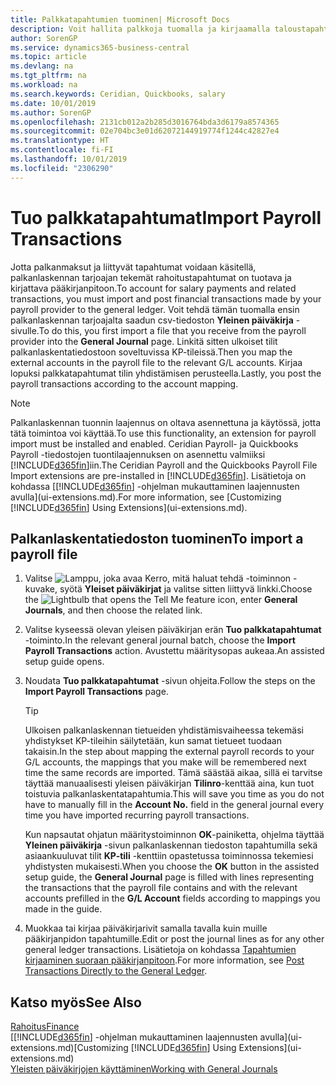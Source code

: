 ```yaml
---
title: Palkkatapahtumien tuominen| Microsoft Docs
description: Voit hallita palkkoja tuomalla ja kirjaamalla taloustapahtumia palkka-aineiston toimittajalta pääkirjanpitoon palkanlaskennan laajennusta, kuten Ceridian tai Quickbooks.
author: SorenGP
ms.service: dynamics365-business-central
ms.topic: article
ms.devlang: na
ms.tgt_pltfrm: na
ms.workload: na
ms.search.keywords: Ceridian, Quickbooks, salary
ms.date: 10/01/2019
ms.author: SorenGP
ms.openlocfilehash: 2131cb012a2b285d3016764bda3d6179a8574365
ms.sourcegitcommit: 02e704bc3e01d62072144919774f1244c42827e4
ms.translationtype: HT
ms.contentlocale: fi-FI
ms.lasthandoff: 10/01/2019
ms.locfileid: "2306290"
---
```

# <a name="import-payroll-transactions"></a><span data-ttu-id="7d12e-103">Tuo palkkatapahtumat</span><span class="sxs-lookup"><span data-stu-id="7d12e-103">Import Payroll Transactions</span></span>
<span data-ttu-id="7d12e-104">Jotta palkanmaksut ja liittyvät tapahtumat voidaan käsitellä, palkanlaskennan tarjoajan tekemät rahoitustapahtumat on tuotava ja kirjattava pääkirjanpitoon.</span><span class="sxs-lookup"><span data-stu-id="7d12e-104">To account for salary payments and related transactions, you must import and post financial transactions made by your payroll provider to the general ledger.</span></span> <span data-ttu-id="7d12e-105">Voit tehdä tämän tuomalla ensin palkanlaskennan tarjoajalta saadun csv-tiedoston **Yleinen päiväkirja** -sivulle.</span><span class="sxs-lookup"><span data-stu-id="7d12e-105">To do this, you first import a file that you receive from the payroll provider into the **General Journal** page.</span></span> <span data-ttu-id="7d12e-106">Linkitä sitten ulkoiset tilit palkanlaskentatiedostoon soveltuvissa KP-tileissä.</span><span class="sxs-lookup"><span data-stu-id="7d12e-106">Then you map the external accounts in the payroll file to the relevant G/L accounts.</span></span> <span data-ttu-id="7d12e-107">Kirjaa lopuksi palkkatapahtumat tilin yhdistämisen perusteella.</span><span class="sxs-lookup"><span data-stu-id="7d12e-107">Lastly, you post the payroll transactions according to the account mapping.</span></span>

> [!NOTE]  
>   <span data-ttu-id="7d12e-108">Palkanlaskennan tuonnin laajennus on oltava asennettuna ja käytössä, jotta tätä toimintoa voi käyttää.</span><span class="sxs-lookup"><span data-stu-id="7d12e-108">To use this functionality, an extension for payroll import must be installed and enabled.</span></span> <span data-ttu-id="7d12e-109">Ceridian Payroll- ja Quickbooks Payroll -tiedostojen tuontilaajennuksen on asennettu valmiiksi [!INCLUDE[d365fin](includes/d365fin_md.md)]iin.</span><span class="sxs-lookup"><span data-stu-id="7d12e-109">The Ceridian Payroll and the Quickbooks Payroll File Import extensions are pre-installed in [!INCLUDE[d365fin](includes/d365fin_md.md)].</span></span> <span data-ttu-id="7d12e-110">Lisätietoja on kohdassa [[!INCLUDE[d365fin](includes/d365fin_md.md)] -ohjelman mukauttaminen laajennusten avulla](ui-extensions.md).</span><span class="sxs-lookup"><span data-stu-id="7d12e-110">For more information, see [Customizing [!INCLUDE[d365fin](includes/d365fin_md.md)] Using Extensions](ui-extensions.md).</span></span>

## <a name="to-import-a-payroll-file"></a><span data-ttu-id="7d12e-111">Palkanlaskentatiedoston tuominen</span><span class="sxs-lookup"><span data-stu-id="7d12e-111">To import a payroll file</span></span>
1. <span data-ttu-id="7d12e-112">Valitse ![Lamppu, joka avaa Kerro, mitä haluat tehdä -toiminnon](media/ui-search/search_small.png "Kerro, mitä haluat tehdä") -kuvake, syötä **Yleiset päiväkirjat** ja valitse sitten liittyvä linkki.</span><span class="sxs-lookup"><span data-stu-id="7d12e-112">Choose the ![Lightbulb that opens the Tell Me feature](media/ui-search/search_small.png "Tell me what you want to do") icon, enter **General Journals**, and then choose the related link.</span></span>
2. <span data-ttu-id="7d12e-113">Valitse kyseessä olevan yleisen päiväkirjan erän **Tuo palkkatapahtumat** -toiminto.</span><span class="sxs-lookup"><span data-stu-id="7d12e-113">In the relevant general journal batch, choose the **Import Payroll Transactions** action.</span></span> <span data-ttu-id="7d12e-114">Avustettu määritysopas aukeaa.</span><span class="sxs-lookup"><span data-stu-id="7d12e-114">An assisted setup guide opens.</span></span>
3. <span data-ttu-id="7d12e-115">Noudata **Tuo palkkatapahtumat** -sivun ohjeita.</span><span class="sxs-lookup"><span data-stu-id="7d12e-115">Follow the steps on the **Import Payroll Transactions** page.</span></span>

    > [!TIP]  
    >   <span data-ttu-id="7d12e-116">Ulkoisen palkanlaskennan tietueiden yhdistämisvaiheessa tekemäsi yhdistykset KP-tileihin säilytetään, kun samat tietueet tuodaan takaisin.</span><span class="sxs-lookup"><span data-stu-id="7d12e-116">In the step about mapping the external payroll records to your G/L accounts, the mappings that you make will be remembered next time the same records are imported.</span></span> <span data-ttu-id="7d12e-117">Tämä säästää aikaa, sillä ei tarvitse täyttää manuaalisesti yleisen päiväkirjan **Tilinro**-kenttää aina, kun tuot toistuvia palkanlaskentatapahtumia.</span><span class="sxs-lookup"><span data-stu-id="7d12e-117">This will save you time as you do not have to manually fill in the **Account No.** field in the general journal every time you have imported recurring payroll transactions.</span></span>   

    <span data-ttu-id="7d12e-118">Kun napsautat ohjatun määritystoiminnon **OK**-painiketta, ohjelma täyttää **Yleinen päiväkirja** -sivun palkanlaskennan tiedoston tapahtumilla sekä asiaankuuluvat tilit **KP-tili** -kenttiin opastetussa toiminnossa tekemiesi yhdistysten mukaisesti.</span><span class="sxs-lookup"><span data-stu-id="7d12e-118">When you choose the **OK** button in the assisted setup guide, the **General Journal** page is filled with lines representing the transactions that the payroll file contains and with the relevant accounts prefilled in the **G/L Account** fields according to mappings you made in the guide.</span></span>
4. <span data-ttu-id="7d12e-119">Muokkaa tai kirjaa päiväkirjarivit samalla tavalla kuin muille pääkirjanpidon tapahtumille.</span><span class="sxs-lookup"><span data-stu-id="7d12e-119">Edit or post the journal lines as for any other general ledger transactions.</span></span> <span data-ttu-id="7d12e-120">Lisätietoja on kohdassa [Tapahtumien kirjaaminen suoraan pääkirjanpitoon](finance-how-post-transactions-directly.md).</span><span class="sxs-lookup"><span data-stu-id="7d12e-120">For more information, see [Post Transactions Directly to the General Ledger](finance-how-post-transactions-directly.md).</span></span>   

## <a name="see-also"></a><span data-ttu-id="7d12e-121">Katso myös</span><span class="sxs-lookup"><span data-stu-id="7d12e-121">See Also</span></span>
[<span data-ttu-id="7d12e-122">Rahoitus</span><span class="sxs-lookup"><span data-stu-id="7d12e-122">Finance</span></span>](finance.md)  
<span data-ttu-id="7d12e-123">[[!INCLUDE[d365fin](includes/d365fin_md.md)] -ohjelman mukauttaminen laajennusten avulla](ui-extensions.md)</span><span class="sxs-lookup"><span data-stu-id="7d12e-123">[Customizing [!INCLUDE[d365fin](includes/d365fin_md.md)] Using Extensions](ui-extensions.md)</span></span>  
[<span data-ttu-id="7d12e-124">Yleisten päiväkirjojen käyttäminen</span><span class="sxs-lookup"><span data-stu-id="7d12e-124">Working with General Journals</span></span>](ui-work-general-journals.md)  
